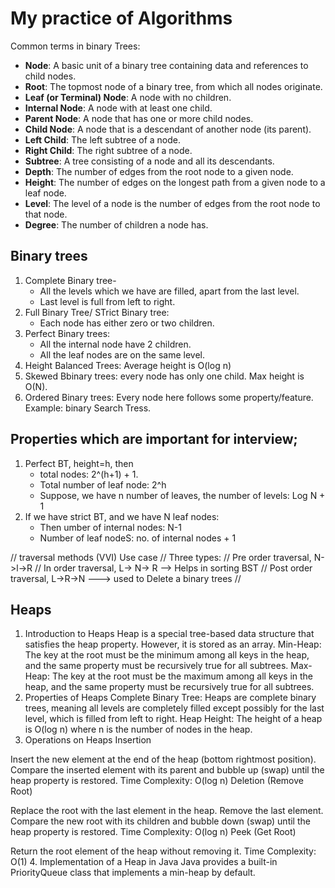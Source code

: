 # My practice of Algorithms
Common terms in binary Trees:
- **Node**: A basic unit of a binary tree containing data and references to child nodes.
- **Root**: The topmost node of a binary tree, from which all nodes originate.
- **Leaf (or Terminal) Node**: A node with no children.
- **Internal Node**: A node with at least one child.
- **Parent Node**: A node that has one or more child nodes.
- **Child Node**: A node that is a descendant of another node (its parent).
- **Left Child**: The left subtree of a node.
- **Right Child**: The right subtree of a node.
- **Subtree**: A tree consisting of a node and all its descendants.
- **Depth**: The number of edges from the root node to a given node.
- **Height**: The number of edges on the longest path from a given node to a leaf node.
- **Level**: The level of a node is the number of edges from the root node to that node.
- **Degree**: The number of children a node has.


## Binary trees
1. Complete Binary tree- 
   - All the levels which we have are filled, apart from the last level. 
   - Last level is full from left to right.
2. Full Binary Tree/ STrict Binary tree:
   - Each node has either zero or two children.
3. Perfect Binary trees:
   - All the internal node have 2 children.
   - All the leaf nodes are on the same level.
4. Height Balanced Trees: Average height is O(log n)
5. Skewed Bbinary trees: every node has only one child. Max height is O(N).
6. Ordered Binary trees: Every node here follows some property/feature. Example: binary Search Tress.

## Properties which are important for interview;
1. Perfect BT, height=h, then 
   - total nodes: 2^(h+1) + 1.
   - Total number of leaf node: 2^h
   - Suppose, we have n number of leaves, the number of levels: Log N + 1 
2. If we have strict BT, and we have N leaf nodes:
   - Then umber of internal nodes: N-1
   - Number of leaf nodeS: no. of internal nodes + 1

//    traversal methods (VVI)               Use case
//    Three types:
//    Pre order traversal, N->l->R
//    In order traversal, L-> N-> R  --> Helps in sorting BST
//    Post order traversal, L->R->N ---> used to Delete a binary trees
//


## Heaps

1. Introduction to Heaps
   Heap is a special tree-based data structure that satisfies the heap property. However, it is stored as an array.
   Min-Heap: The key at the root must be the minimum among all keys in the heap, and the same property must be recursively true for all subtrees.
   Max-Heap: The key at the root must be the maximum among all keys in the heap, and the same property must be recursively true for all subtrees.
2. Properties of Heaps
   Complete Binary Tree: Heaps are complete binary trees, meaning all levels are completely filled except possibly for the last level, which is filled from left to right.
   Heap Height: The height of a heap is O(log n) where n is the number of nodes in the heap.
3. Operations on Heaps
   Insertion

Insert the new element at the end of the heap (bottom rightmost position).
Compare the inserted element with its parent and bubble up (swap) until the heap property is restored.
Time Complexity: O(log n)
Deletion (Remove Root)

Replace the root with the last element in the heap.
Remove the last element.
Compare the new root with its children and bubble down (swap) until the heap property is restored.
Time Complexity: O(log n)
Peek (Get Root)

Return the root element of the heap without removing it.
Time Complexity: O(1)
4. Implementation of a Heap in Java
   Java provides a built-in PriorityQueue class that implements a min-heap by default.